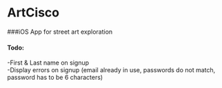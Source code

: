 # ArtCisco
###iOS App for street art exploration 
#### Todo: <br>
-First & Last name on signup<br>
-Display errors on signup (email already in use, passwords do not match, password has to be 6 characters)<br>
